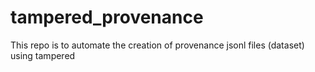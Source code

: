 # tampered_provenance
This repo is to automate the creation of provenance jsonl files (dataset) using tampered 
